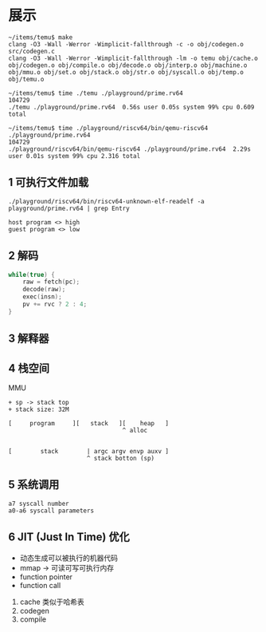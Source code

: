 
# 展示

```
~/items/temu$ make
clang -O3 -Wall -Werror -Wimplicit-fallthrough -c -o obj/codegen.o src/codegen.c
clang -O3 -Wall -Werror -Wimplicit-fallthrough -lm -o temu obj/cache.o obj/codegen.o obj/compile.o obj/decode.o obj/interp.o obj/machine.o obj/mmu.o obj/set.o obj/stack.o obj/str.o obj/syscall.o obj/temp.o obj/temu.o 

~/items/temu$ time ./temu ./playground/prime.rv64
104729
./temu ./playground/prime.rv64  0.56s user 0.05s system 99% cpu 0.609 total

~/items/temu$ time ./playground/riscv64/bin/qemu-riscv64 ./playground/prime.rv64       
104729
./playground/riscv64/bin/qemu-riscv64 ./playground/prime.rv64  2.29s user 0.01s system 99% cpu 2.316 total

```


## 1 可执行文件加载

```
./playground/riscv64/bin/riscv64-unknown-elf-readelf -a playground/prime.rv64 | grep Entry

```

```
host program <> high
guest program <> low
```


## 2 解码

``` c
while(true) {
    raw = fetch(pc);
    decode(raw);
    exec(insn);
    pv += rvc ? 2 : 4;
}
```


## 3 解释器



## 4 栈空间

MMU
```
+ sp -> stack top
+ stack size: 32M

[     program     ][   stack   ][    heap   ]
                                ^ alloc


[        stack        | argc argv envp auxv ]
                      ^ stack botton (sp)

```


## 5 系统调用

```
a7 syscall number
a0-a6 syscall parameters

```

## 6 JIT (Just In Time) 优化

- 动态生成可以被执行的机器代码
- mmap -> 可读可写可执行内存
- function pointer
- function call


1. cache 类似于哈希表
2. codegen 
3. compile